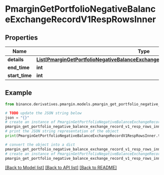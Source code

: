 # PmarginGetPortfolioNegativeBalanceExchangeRecordV1RespRowsInner


## Properties

Name | Type | Description | Notes
------------ | ------------- | ------------- | -------------
**details** | [**List[PmarginGetPortfolioNegativeBalanceExchangeRecordV1RespRowsInnerDetailsInner]**](PmarginGetPortfolioNegativeBalanceExchangeRecordV1RespRowsInnerDetailsInner.md) |  | [optional] 
**end_time** | **int** |  | [optional] 
**start_time** | **int** |  | [optional] 

## Example

```python
from binance.derivatives.pmargin.models.pmargin_get_portfolio_negative_balance_exchange_record_v1_resp_rows_inner import PmarginGetPortfolioNegativeBalanceExchangeRecordV1RespRowsInner

# TODO update the JSON string below
json = "{}"
# create an instance of PmarginGetPortfolioNegativeBalanceExchangeRecordV1RespRowsInner from a JSON string
pmargin_get_portfolio_negative_balance_exchange_record_v1_resp_rows_inner_instance = PmarginGetPortfolioNegativeBalanceExchangeRecordV1RespRowsInner.from_json(json)
# print the JSON string representation of the object
print(PmarginGetPortfolioNegativeBalanceExchangeRecordV1RespRowsInner.to_json())

# convert the object into a dict
pmargin_get_portfolio_negative_balance_exchange_record_v1_resp_rows_inner_dict = pmargin_get_portfolio_negative_balance_exchange_record_v1_resp_rows_inner_instance.to_dict()
# create an instance of PmarginGetPortfolioNegativeBalanceExchangeRecordV1RespRowsInner from a dict
pmargin_get_portfolio_negative_balance_exchange_record_v1_resp_rows_inner_from_dict = PmarginGetPortfolioNegativeBalanceExchangeRecordV1RespRowsInner.from_dict(pmargin_get_portfolio_negative_balance_exchange_record_v1_resp_rows_inner_dict)
```
[[Back to Model list]](../README.md#documentation-for-models) [[Back to API list]](../README.md#documentation-for-api-endpoints) [[Back to README]](../README.md)


